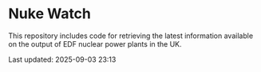 # Nuke Watch

This repository includes code for retrieving the latest information available on the output of EDF nuclear power plants in the UK.

Last updated: 2025-09-03 23:13